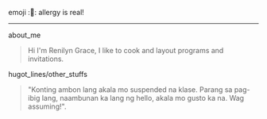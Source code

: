 emoji :🤧: allergy is real!
***
about_me
>  Hi I'm Renilyn Grace, I like to cook and layout programs and invitations.

hugot_lines/other_stuffs
> "Konting ambon lang akala mo suspended na klase. Parang sa pag-ibig lang, naambunan ka lang ng hello, akala mo gusto ka na. Wag assuming!".

